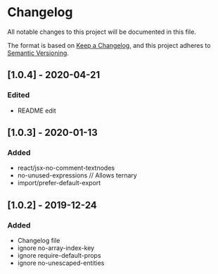 # Changelog

All notable changes to this project will be documented in this file.

The format is based on [Keep a Changelog](https://keepachangelog.com/en/1.0.0/),
and this project adheres to [Semantic Versioning](https://semver.org/spec/v2.0.0.html).

## [1.0.4] - 2020-04-21

### Edited

- README edit

## [1.0.3] - 2020-01-13

### Added

- react/jsx-no-comment-textnodes
- no-unused-expressions // Allows ternary
- import/prefer-default-export

## [1.0.2] - 2019-12-24

### Added

- Changelog file
- ignore no-array-index-key
- ignore require-default-props
- ignore no-unescaped-entities
